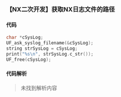 ### 【NX二次开发】获取NX日志文件的路径

#### 代码

```cpp
char *cSysLog;
UF_ask_syslog_filename(&cSysLog);
string strSysLog = cSysLog;
print("%s\n", strSysLog.c_str());
UF_free(cSysLog);
```

#### 代码解析
> 未找到解析内容

